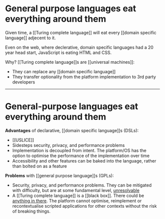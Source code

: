 # General purpose languages eat everything around them

Given time, a [[Turing complete language]] will eat every [[domain specific language]] adjecent to it.


Even on the web, where declerative, domain specific languages had a 20 year head start, JavaScript is eating HTML and CSS.

Why? [[Turing complete language]]s are [[universal machines]]:
- They can replace any [[domain specific language]]
- They transfer optionality from the platform implementation to 3rd party developers

---
# General-purpose languages eat everything around them

**Advantages** of declarative, [[domain specific language]]s (DSLs):
- [[USLICE]]
- Sidesteps security, privacy, and performance problems
- Implementation is decoupled from intent. The platform/OS has the option to optimise the performance of the implementation over time
- Accessibility and other features can be baked into the language, rather than bolted on as a feature

**Problems** with [[general purpose language]]s (GPLs):
- Security, privacy, and performance problems. They can be mitigated with difficulty, but are at some fundamental level, [unresolvable](https://en.wikipedia.org/wiki/Halting_problem)
- A [[Turing complete language]] is a [[black box]]. There could be [anything in there](https://en.wikipedia.org/wiki/Universal_Turing_machine). The platform cannot optimise, reimplement or recontextualise scripted applications for other contexts without the risk of breaking things.

[//begin]: # "Autogenerated link references for markdown compatibility"
[general-purpose-language]: general-purpose-language "General-Purpose Language"
[black-box]: black-box "Black Box"
[//end]: # "Autogenerated link references"